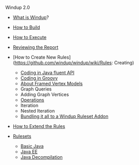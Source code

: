 Windup 2.0

* [What is Windup](https://github.com/windup/windup/wiki/What-is-Windup)?
* [How to Build](https://github.com/windup/windup/wiki/Build-Windup)
* [How to Execute](https://github.com/windup/windup/wiki/Execute-Windup)
* [Reviewing the Report](https://github.com/windup/windup/wiki/Reviewing-the-Report)
* [How to Create New Rules](https://github.com/windup/windup/wiki/Rules: Creating)
   * [Coding in Java fluent API](Rules:-Coding-Java)
   * [Coding in Groovy](Rules:-Coding-Groovy)
   * [About Framed Vertex Models](FramedModels)
   * Graph Queries
   * Adding Graph Vertices
   * [Operations](Rules:-Operations)
   * Iteration
   * Nested Iteration
   * [Bundling it all to a Windup Ruleset Addon](Rules:-Bundling)
* [How to Extend the Rules](https://github.com/windup/windup/wiki/Extend-Windup-Rules)
 
* [Rulesets](https://github.com/windup/windup/wiki/Rulesets)
   * [Basic Java](https://github.com/windup/windup/wiki/Ruleset:-Java-Basic)
   * [Java EE](https://github.com/windup/windup/wiki/Ruleset:-Java-EE)
   * [Java Decompilation](https://github.com/windup/windup/wiki/Ruleset:-Java-Decompilation)



